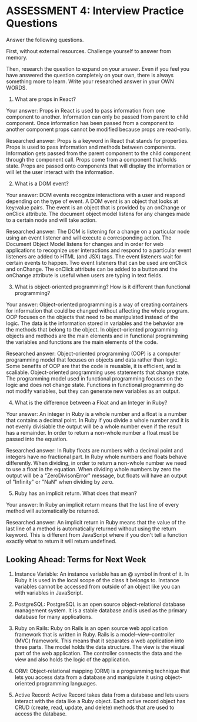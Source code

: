 # ASSESSMENT 4: Interview Practice Questions
Answer the following questions.

First, without external resources. Challenge yourself to answer from memory.

Then, research the question to expand on your answer. Even if you feel you have answered the question completely on your own, there is always something more to learn. Write your researched answer in your OWN WORDS.  

1. What are props in React?

  Your answer:
  Props in React is used to pass information from one component to another. Information can only be passed from parent to child component. Once information has been passed from a component to another component props cannot be modified because props are read-only.

  Researched answer:
  Props is a keyword in React that stands for properties. Props is used to pass information and methods between components. Information gets passed from the parent component to the child component through the component call. Props come from a component that holds state. Props are passed onto components that will display the information or will let the user interact with the information. 
  


2. What is a DOM event?

  Your answer:
  DOM events recognize interactions with a user and respond depending on the type of event. A DOM event is an object that looks at key:value pairs. The event is an object that is provided by an onChange or onClick attribute. The document object model listens for any changes made to a certain node and will take action.

  Researched answer:
  The DOM is listening for a change on a particular node using an event listener and will execute a corresponding action. The Document Object Model listens for changes and in order for web applications to recognize user interactions and respond to a particular event listeners are added to HTML (and JSX) tags. The event listeners wait for certain events to happen. Two event listeners that can be used are onClick and onChange. The onClick attribute can be added to a button and the onChange attribute is useful when users are typing in text fields.



3. What is object-oriented programming? How is it different than functional programming?

  Your answer:
  Object-oriented programming is a way of creating containers for information that could be changed without affecting the whole program. OOP focuses on the objects that need to be manipulated instead of the logic. The data is the information stored in variables and the behavior are the methods that belong to the object. In object-oriented programming objects and methods are the main elements and in functional programming the variables and functions are the main elements of the code.

  Researched answer:
  Object-oriented programming (OOP) is a computer programming model that focuses on objects and data rather than logic. Some benefits of OOP are that the code is reusable, it is efficient, and is scaliable. Object-oriented programming uses statements that change state. The programming model used in functional programming focuses on the logic and does not change state. Functions in functional programming do not modify variables, but they can generate new variables as an output. 



4. What is the difference between a Float and an Integer in Ruby?

  Your answer:
  An integer in Ruby is a whole number and a float is a number that contains a decimal point. In Ruby if you divide a whole number and it is not evenly divisiable the output will be a whole number even if the result has a remainder. In order to return a non-whole number a float must be passed into the equation.

  Researched answer:
  In Ruby floats are numbers with a decimal point and integers have no fractional part. In Ruby whole numbers and floats behave differently. When dividing, in order to return a non-whole number we need to use a float in the equation. When dividing whole numbers by zero the output will be a "ZeroDivisonError" message, but floats will have an output of "Infinity" or "NaN" when dividing by zero. 



5. Ruby has an implicit return. What does that mean?

  Your answer:
  In Ruby an implicit return means that the last line of every method will automatically be returned.

  Researched answer:
  An implicit return in Ruby means that the value of the last line of a method is automatically returned without using the return keyword. This is different from JavaScript where if you don't tell a function exactly what to return it will return undefined.


## Looking Ahead: Terms for Next Week

1. Instance Variable:
  An instance variable has an @ symbol in front of it. In Ruby it is used in the local scope of the class it belongs to. Instance variables cannot be accessed from outside of an object like you can with variables in JavaScript. 

2. PostgreSQL:
  PostgreSQL is an open source object-relational database management system. It is a stable database and is used as the primary database for many applications.

3. Ruby on Rails:
  Ruby on Rails is an open source web application framework that is written in Ruby. Rails is a model–view–controller (MVC) framework. This means that it separates a web application into three parts. The model holds the data structure. The view is the visual part of the web application. The controller connects the data and the view and also holds the logic of the application.

4. ORM:
  Object-relational mapping (ORM) is a programming technique that lets you access data from a database and manipulate it using object-oriented programming languages. 

5. Active Record:
  Active Record takes data from a database and lets users interact with the data like a Ruby object. Each active record object has CRUD (create, read, update, and delete) methods that are used to access the database. 
